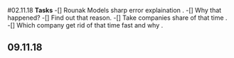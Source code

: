 #02.11.18
**Tasks** 
-[] Rounak Models sharp error explaination .
-[] Why that happened?
-[] Find out that reason.
-[] Take  companies share of that time .
-[] Which company get rid of that time fast and why .

## 09.11.18
